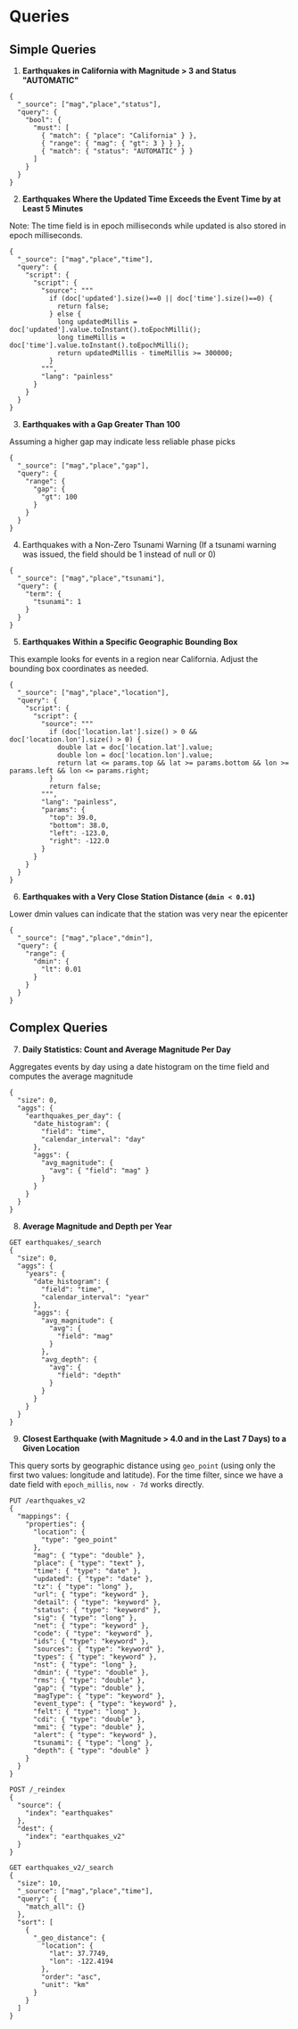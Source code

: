 
# Queries

## Simple Queries

1. **Earthquakes in California with Magnitude > 3 and Status "AUTOMATIC"**

```
{
  "_source": ["mag","place","status"],
  "query": {
    "bool": {
      "must": [
        { "match": { "place": "California" } },
        { "range": { "mag": { "gt": 3 } } },
        { "match": { "status": "AUTOMATIC" } }
      ]
    }
  }
}
```

2. **Earthquakes Where the Updated Time Exceeds the Event Time by at Least 5 Minutes**

Note: The time field is in epoch milliseconds while updated is also stored in epoch milliseconds.

```
{
  "_source": ["mag","place","time"],
  "query": {
    "script": {
      "script": {
        "source": """
          if (doc['updated'].size()==0 || doc['time'].size()==0) {
            return false;
          } else {
            long updatedMillis = doc['updated'].value.toInstant().toEpochMilli();
            long timeMillis = doc['time'].value.toInstant().toEpochMilli();
            return updatedMillis - timeMillis >= 300000;
          }
        """,
        "lang": "painless"
      }
    }
  }
}

```

3. **Earthquakes with a Gap Greater Than 100**

Assuming a higher gap may indicate less reliable phase picks

```
{
  "_source": ["mag","place","gap"],
  "query": {
    "range": {
      "gap": {
        "gt": 100
      }
    }
  }
}
```

4. Earthquakes with a Non-Zero Tsunami Warning
(If a tsunami warning was issued, the field should be 1 instead of null or 0)

```
{
  "_source": ["mag","place","tsunami"],
  "query": {
    "term": {
      "tsunami": 1
    }
  }
}
```

5. **Earthquakes Within a Specific Geographic Bounding Box**

This example looks for events in a region near California. Adjust the bounding box coordinates as needed.

```
{
  "_source": ["mag","place","location"],
  "query": {
    "script": {
      "script": {
        "source": """
          if (doc['location.lat'].size() > 0 && doc['location.lon'].size() > 0) {
            double lat = doc['location.lat'].value;
            double lon = doc['location.lon'].value;
            return lat <= params.top && lat >= params.bottom && lon >= params.left && lon <= params.right;
          }
          return false;
        """,
        "lang": "painless",
        "params": {
          "top": 39.0,
          "bottom": 38.0,
          "left": -123.0,
          "right": -122.0
        }
      }
    }
  }
}
```

6. **Earthquakes with a Very Close Station Distance (`dmin < 0.01`)**

Lower dmin values can indicate that the station was very near the epicenter

```
{
  "_source": ["mag","place","dmin"],
  "query": {
    "range": {
      "dmin": {
        "lt": 0.01
      }
    }
  }
}
```

## Complex Queries

7. **Daily Statistics: Count and Average Magnitude Per Day**

Aggregates events by day using a date histogram on the time field and computes the average magnitude

```
{
  "size": 0,
  "aggs": {
    "earthquakes_per_day": {
      "date_histogram": {
        "field": "time",
        "calendar_interval": "day"
      },
      "aggs": {
        "avg_magnitude": {
          "avg": { "field": "mag" }
        }
      }
    }
  }
}
```

8. **Average Magnitude and Depth per Year**

```
GET earthquakes/_search
{
  "size": 0,
  "aggs": {
    "years": {
      "date_histogram": {
        "field": "time",
        "calendar_interval": "year"
      },
      "aggs": {
        "avg_magnitude": {
          "avg": {
            "field": "mag"
          }
        },
        "avg_depth": {
          "avg": {
            "field": "depth"
          }
        }
      }
    }
  }
}
```

9. **Closest Earthquake (with Magnitude > 4.0 and in the Last 7 Days) to a Given Location**

This query sorts by geographic distance using `geo_point` (using only the first two values: longitude and latitude).
For the time filter, since we have a date field with `epoch_millis`, `now - 7d` works directly.

```
PUT /earthquakes_v2
{
  "mappings": {
    "properties": {
      "location": {
        "type": "geo_point"
      },
      "mag": { "type": "double" },
      "place": { "type": "text" },
      "time": { "type": "date" },
      "updated": { "type": "date" },
      "tz": { "type": "long" },
      "url": { "type": "keyword" },
      "detail": { "type": "keyword" },
      "status": { "type": "keyword" },
      "sig": { "type": "long" },
      "net": { "type": "keyword" },
      "code": { "type": "keyword" },
      "ids": { "type": "keyword" },
      "sources": { "type": "keyword" },
      "types": { "type": "keyword" },
      "nst": { "type": "long" },
      "dmin": { "type": "double" },
      "rms": { "type": "double" },
      "gap": { "type": "double" },
      "magType": { "type": "keyword" },
      "event_type": { "type": "keyword" },
      "felt": { "type": "long" },
      "cdi": { "type": "double" },
      "mmi": { "type": "double" },
      "alert": { "type": "keyword" },
      "tsunami": { "type": "long" },
      "depth": { "type": "double" }
    }
  }
}

POST /_reindex
{
  "source": {
    "index": "earthquakes"
  },
  "dest": {
    "index": "earthquakes_v2"
  }
}

GET earthquakes_v2/_search
{
  "size": 10,
  "_source": ["mag","place","time"],
  "query": {
    "match_all": {}
  },
  "sort": [
    {
      "_geo_distance": {
        "location": {
          "lat": 37.7749,
          "lon": -122.4194
        },
        "order": "asc",
        "unit": "km"
      }
    }
  ]
}
```